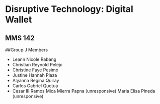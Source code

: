 # Disruptive Technology: Digital Wallet

## MMS 142

##Group J Members
- Leann Nicole Rabang
- Christian Reynold Pelejo
- Christine Faye Pesimo
- Justine Hannah Plaza
- Alyanna Regina Quiray
- Carlos Gabriel Quetua
- Cesar III Ramos
Mica Mierra Papna (unresponsive)
Maria Elisa Pineda (unresponsive)
